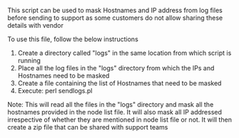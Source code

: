 This script can be used to mask Hostnames and IP address from log files before sending to support as some customers do not allow sharing these details with vendor

To use this file, follow the below instructions

1) Create a directory called "logs" in the same location from which script is running
2) Place all the log files in the "logs" directory from which the IPs and Hostnames need to be masked
3) Create a file containing the list of Hostnames that need to be masked
4) Execute:
	perl sendlogs.pl <node list>

Note: This will read all the files in the "logs" directory and mask all the hostnames provided in the node list file. It will also mask all IP addressed irrespective of whether they are mentioned in node list file or not. It will then create a zip file that can be shared with support teams
